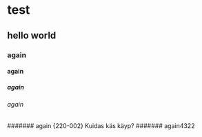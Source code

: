 # test
## hello world
### again
#### again
##### again
###### again
####### again
{220-002}
Kuidas käs käyp?
####### again4322
